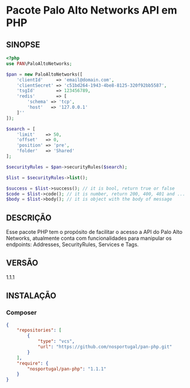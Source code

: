 # Pacote Palo Alto Networks API em PHP

## SINOPSE

```php
<?php
use PAN\PaloAltoNetworks;

$pan = new PaloAltoNetworks([
    'clientId'     => 'email@domain.com',
    'clientSecret' => 'c51bd264-1943-4be8-8125-320f92bb5587',
    'tsgId'        => 123456789,
    'redis'        => [
        'schema' => 'tcp',
        'host'   => '127.0.0.1'
    ]''
]);

$search = [
    'limit'    => 50,
    'offset'   => 0,
    'position' => 'pre',
    'folder'   => 'Shared'
];

$securityRules = $pan->securityRules($search);

$list = $securityRules->list();

$success = $list->success(); // it is bool, return true or false
$code = $list->code(); // it is number, return 200, 400, 401 and ...
$body = $list->body(); // it is object with the body of message
```

## DESCRIÇÃO

Esse pacote PHP tem o propósito de facilitar o acesso a API do Palo Alto Networks, atualmente conta com funcionalidades para manipular os endpoints: Addresses, SecurityRules, Services e Tags.

## VERSÃO
1.1.1

## INSTALAÇÃO

### Composer

```json
{
    "repositories": [
        {
            "type": "vcs",
            "url": "https://github.com/nosportugal/pan-php.git"
        }
    ],
    "require": {
        "nosportugal/pan-php": "1.1.1"
    }
}
```
